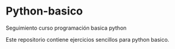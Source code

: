 # Python-basico
Seguimiento curso programación basica python


Este repositorio contiene ejercicios sencillos para python basico.
